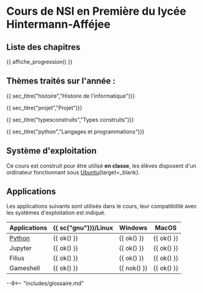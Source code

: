 # Cours de NSI en Première du lycée Hintermann-Afféjee

## Liste des chapitres 

{{ affiche_progression() }} 

## Thèmes traités sur l'année :

{{ sec_titre("histoire","Histoire de l'informatique")}}

{{ sec_titre("projet","Projet")}}

{{ sec_titre("typesconstruits","Types construits")}}

{{ sec_titre("python","Langages et programmations")}}  

## Système d'exploitation

Ce cours est construit pour être utilisé **en classe**, les élèves disposent d'un ordinateur fonctionnant sous [Ubuntu](https://www.ubuntu.com){target=_blank}. 

## Applications

Les applications suivants sont utilisés dans le cours, leur compatibilité avec les systèmes d'exploitation est indiqué. 

| Applications | {{ sc("gnu")}}/Linux | Windows | MacOS |
| ----------|----------------------|------------|----------|
| [Python](../install)    | {{ ok() }}           | {{ ok() }} | {{ ok() }} |
| Jupyter   | {{ ok() }}           | {{ ok() }} | {{ ok() }} |
| Filius    | {{ ok() }}           | {{ ok() }} | {{ ok() }} |
| Gameshell | {{ ok() }}           | {{ nok() }} | {{ ok() }} |



--8<-- "includes/glossaire.md"